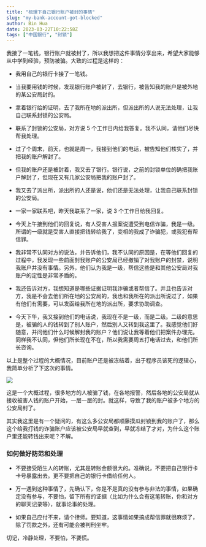 ```yaml
---
title: "梳理下自己银行账户被封的事情"
slug: "my-bank-account-got-blocked"
author: Bin Hua
date: 2023-03-22T10:22:58Z
tags: ["中国银行", "封锁"]
---
```


我接了一笔钱，银行账户就被封了，所以我想把这件事情分享出来，希望大家能够从中学到经验，预防被骗。大致的过程是这样的：

- 我用自己的银行卡接了一笔钱。

- 当我要用钱的时候，发现银行账户被封了，去银行，被告知我的账户是被外地的某公安局封的。

- 拿着银行给的证明，去了我所在地的派出所，但派出所的人说无法处理，让我自己联系封锁的公安局。

- 联系了封锁的公安局，对方说 5 个工作日内给我答复。我不认同，请他们尽快帮我处理。

- 过了个周末，前天，也就是周一，我接到他们的电话，被告知他们核实了，并把我的账户解封了。

- 但我的账户还是被封着，我又去了银行。银行说，之前的封锁单位的确把我账户解封了，但现在又有几家公安局把我的账户封了。

- 我又去了派出所，派出所的人还是说，他们还是无法处理，让我自己联系封锁的公安局。

- 一家一家联系吧，昨天我联系了一家，说 3 个工作日给我回复。

- 今天上午接到他们的回复说，有人受害人报案说遭受到电信诈骗，我是一级。所谓的一级就是受害人直接把钱转给我了，变相的我成了诈骗犯，或我犯有帮信罪。

- 我非常不认同对方的说法，并告诉他们，我不认同的原因是，在等他们回复的过程中，我发现一些前面封我账户的公安局已经撤销了对我账户的封禁，说明我账户并没有事情。另外，他们认为我是一级，帮信这些是和其他公安局对我账户的定性是非常矛盾的。

- 我还告诉对方，我想知道是哪些证据证明我诈骗或者帮信了。并且也告诉对方，我是不会去他们所在地的公安局的，我也和我所在的派出所说过了，如果有他们有需要，可以发函给我所在地的派出所，要求协助调查。

- 今天下午，我又接到他们的电话说，我现在不是一级，而是二级。二级的意思是，被骗的人的钱转到了别人账户，然后别人又转到我这里了。我感觉他们好随意，并问他们什么时候解封我的账户？他们说让我等着他们把案件办理完。同样我不认同，但他们所长现在不在，所以我需要周五打电话过去，和他们所长咨询。

以上是整个过程的大概情况，目前账户还是被冻结着，出于程序员该死的逻辑心，我简单分析了下这次的事情。

![](/imgs/my-bank-account-got-blocked.jpg)

这是一个大概过程，很多地方的人被骗了钱，在各地报警，然后各地的公安局就从接收被害人钱的账户开始，一层一层的封。就这样，导致了我的账户被多个地方的公安局封了。

其实我这里是有一个疑问的，有这么多公安局都顺藤摸瓜封锁到我的账户了，那么这个给我打钱的诈骗账户应该被公安局早就查到，早就冻结了才对，为什么这个账户里还能转钱出来呢？不解。

### 如何做好防范和处理

- 不要接受陌生人的转账，尤其是转账金额很大的。准确说，不要把自己银行卡卡号暴露出去。更不要把自己的银行卡借给任何人。

- 万一遇到这种事情了，先确认下，你是不是真的没有参与非法的事情，如果确定没有参与，不要怕，留下所有的证据（比如为什么会有这笔转账，你和对方的聊天记录等），就事论事的处理。

- 如果自己应付不来，请个律师。要知道，这事情如果搞成帮信罪就很麻烦了，除了罚款之外，还有可能会被判刑坐牢。

切记，冷静处理，不要怕，不要慌。